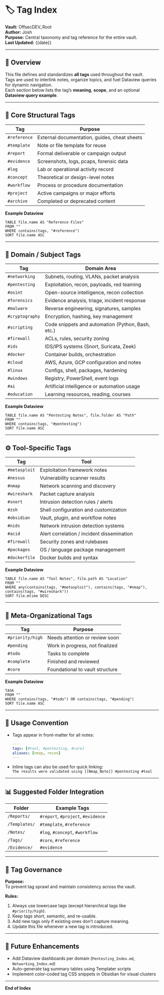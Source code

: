 # 🏷️ Tag Index

**Vault:** OffsecDEV_Root  
**Author:** Josh  
**Purpose:** Central taxonomy and tag reference for the entire vault.  
**Last Updated:** {{date}}

---

## 🧭 Overview

This file defines and standardizes **all tags** used throughout the vault.  
Tags are used to interlink notes, organize topics, and fuel Dataview queries for dynamic navigation.  
Each section below lists the tag’s **meaning**, **scope**, and an optional **Dataview query example**.

---

## 🧩 Core Structural Tags

| Tag | Purpose |
|-----|----------|
| `#reference` | External documentation, guides, cheat sheets |
| `#template` | Note or file template for reuse |
| `#report` | Formal deliverable or campaign output |
| `#evidence` | Screenshots, logs, pcaps, forensic data |
| `#log` | Lab or operational activity record |
| `#concept` | Theoretical or design-level notes |
| `#workflow` | Process or procedure documentation |
| `#project` | Active campaigns or major efforts |
| `#archive` | Completed or deprecated content |

**Example Dataview**
```dataview
TABLE file.name AS "Reference Files"
FROM ""
WHERE contains(tags, "#reference")
SORT file.name ASC
```

---

## 🧠 Domain / Subject Tags

| Tag | Domain Area |
|-----|--------------|
| `#networking` | Subnets, routing, VLANs, packet analysis |
| `#pentesting` | Exploitation, recon, payloads, red teaming |
| `#osint` | Open-source intelligence, recon collection |
| `#forensics` | Evidence analysis, triage, incident response |
| `#malware` | Reverse engineering, signatures, samples |
| `#cryptography` | Encryption, hashing, key management |
| `#scripting` | Code snippets and automation (Python, Bash, etc.) |
| `#firewall` | ACLs, rules, security zoning |
| `#ids` | IDS/IPS systems (Snort, Suricata, Zeek) |
| `#docker` | Container builds, orchestration |
| `#cloud` | AWS, Azure, GCP configuration and notes |
| `#linux` | Configs, shell, packages, hardening |
| `#windows` | Registry, PowerShell, event logs |
| `#ai` | Artificial intelligence or automation usage |
| `#education` | Learning resources, reading, courses |

**Example Dataview**
```dataview
TABLE file.name AS "Pentesting Notes", file.folder AS "Path"
FROM ""
WHERE contains(tags, "#pentesting")
SORT file.name ASC
```

---

## ⚙️ Tool-Specific Tags

| Tag | Tool |
|-----|------|
| `#metasploit` | Exploitation framework notes |
| `#nessus` | Vulnerability scanner results |
| `#nmap` | Network scanning and discovery |
| `#wireshark` | Packet capture analysis |
| `#snort` | Intrusion detection rules / alerts |
| `#zsh` | Shell configuration and customization |
| `#obsidian` | Vault, plugin, and workflow notes |
| `#nids` | Network intrusion detection systems |
| `#acid` | Alert correlation / incident dissemination |
| `#firewall` | Security zones and rulebases |
| `#packages` | OS / language package management |
| `#dockerfile` | Docker builds and syntax |

**Example Dataview**
```dataview
TABLE file.name AS "Tool Notes", file.path AS "Location"
FROM ""
WHERE any(contains(tags, "#metasploit"), contains(tags, "#nmap"), contains(tags, "#wireshark"))
SORT file.mtime DESC
```

---

## 🧱 Meta-Organizational Tags

| Tag | Purpose |
|-----|----------|
| `#priority/high` | Needs attention or review soon |
| `#pending` | Work in progress, not finalized |
| `#todo` | Tasks to complete |
| `#complete` | Finished and reviewed |
| `#core` | Foundational to vault structure |

**Example Dataview**
```dataview
TASK
FROM ""
WHERE contains(tags, "#todo") OR contains(tags, "#pending")
SORT file.name ASC
```

---

## 🧩 Usage Convention

- Tags appear in front-matter for all notes:
  ```yaml
  ---
  tags: [#tool, #pentesting, #core]
  aliases: [nmap, recon]
  ---
  ```

- Inline tags can also be used for quick linking:  
  `The results were validated using [[Nmap_Note]] #pentesting #tool`

---

## 📊 Suggested Folder Integration

| Folder | Example Tags |
|---------|---------------|
| `/Reports/` | `#report`, `#project`, `#evidence` |
| `/Templates/` | `#template`, `#reference` |
| `/Notes/` | `#log`, `#concept`, `#workflow` |
| `/Tags/` | `#core`, `#reference` |
| `/Evidence/` | `#evidence` |

---

## 🧠 Tag Governance

**Purpose:**  
To prevent tag sprawl and maintain consistency across the vault.

**Rules:**
1. Always use lowercase tags (except hierarchical tags like `#priority/high`).  
2. Keep tags short, semantic, and re-usable.  
3. Add new tags only if existing ones don’t capture meaning.  
4. Update this file whenever a new tag is introduced.  

---

## 🧭 Future Enhancements
- Add Dataview dashboards per domain (`Pentesting_Index.md`, `Networking_Index.md`)  
- Auto-generate tag summary tables using Templater scripts  
- Implement color-coded tag CSS snippets in Obsidian for visual clusters  

---

**End of Index**
